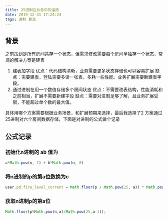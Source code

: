 ```yaml
---
title: 25进制在业务中的运用
date: 2019-12-31 17:24:24
tags: 进制 算法
---
```

## 背景
之前策划是所有房间共存一个状态，但需求修改需要每个房间单独存一个状态，常规的解决方案是建表

1. 建表加字段
优点：代码结构清晰，业务需要更多状态存储也可以容易扩展
缺点：需要建表，登陆需要多读一张表，多耗一些性能。业务扩展需要新建表字段。
1. 通过进制在用一个数值存储多个房间状态
优点：不需要改表结构，性能消耗和之前相当，扩展不需要新建字段
缺点：需要对进制足够了解，且业务扩展受限，不能超过单个数的最大值。

具体用哪个方案需要根据业务场景，和扩展预期来选择，最后我选择了2 方案通过25进制对六个房间数据存储，下面是对进制的公式做个记录

## 公式记录
###  初始化n进制的 ab 值为
```js
a*Math.pow(n, 1) + b*Math.pow(n, 0)
```

###  将n进制的p的第a位数换为c
```js
user.pd.fire_level_current = Math.floor(p / Math.pow(25, a)) * Math.pow(25, a) + p % Math.pow(25, a - 1) + c * Math.pow(25, a - 1);
```

###  获取n进制p的第a位
```js
Math.floor(p%Math.pow(n,a)/Math.pow(25,a-1));
```